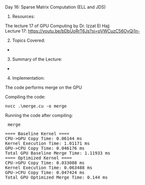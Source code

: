 Day 16: Sparse Matrix Computation (ELL and JDS)

1) Resources:

The lecture 17 of GPU Computing by Dr. Izzat El Hajj  
Lecture 17: https://youtu.be/bDbUoRrT6Js?si=pVWCuzC56OyQj1n-

2) Topics Covered:

- 

3) Summary of the Lecture:  

- 

4) Implementation:

The code performs merge on the GPU

Compiling the code:  

<pre>nvcc .\merge.cu -o merge</pre>

Running the code after compiling: 
<pre> merge </pre>

<pre>==== Baseline Kernel ====
CPU->GPU Copy Time: 0.06144 ms
Kernel Execution Time: 1.01171 ms
GPU->CPU Copy Time: 0.046176 ms
Total GPU Baseline Merge Time: 1.11933 ms
==== Optimized Kernel ====
CPU->GPU Copy Time: 0.033088 ms
Kernel Execution Time: 0.063488 ms
GPU->CPU Copy Time: 0.047424 ms
Total GPU Optimized Merge Time: 0.144 ms</pre>
